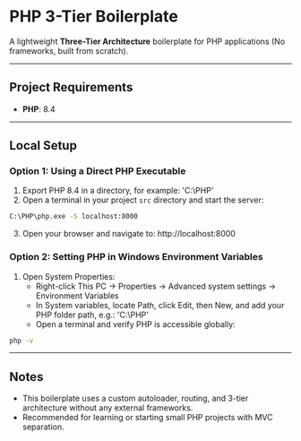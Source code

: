 # PHP 3-Tier Boilerplate
A lightweight **Three-Tier Architecture** boilerplate for PHP applications (No frameworks, built from scratch).

---

## Project Requirements
- **PHP**: 8.4

---

## Local Setup

### Option 1: Using a Direct PHP Executable
1. Export PHP 8.4 in a directory, for example: 'C:\PHP\'
2. Open a terminal in your project `src` directory and start the server:
```cmd
C:\PHP\php.exe -S localhost:8000
```
3. Open your browser and navigate to: http://localhost:8000

### Option 2: Setting PHP in Windows Environment Variables
1. Open System Properties:
   - Right-click This PC → Properties → Advanced system settings → Environment Variables
   - In System variables, locate Path, click Edit, then New, and add your PHP folder path, e.g.: 'C:\PHP'
   - Open a terminal and verify PHP is accessible globally:
```cmd
php -v
```

---

## Notes
 - This boilerplate uses a custom autoloader, routing, and 3-tier architecture without any external frameworks.
 - Recommended for learning or starting small PHP projects with MVC separation.